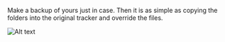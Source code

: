 Make a backup of yours just in case. Then it is as simple as copying the folders into the original tracker and override the files.

![Alt text](https://drive.google.com/file/d/1s5DeyV77v-ECqBhY85BwDgoO6sBzsJeH/view?usp=drivesdk)

